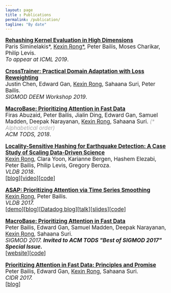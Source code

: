 ```yaml
---
layout: page
title : Publications
permalink: /publication/
tagline: "By date"
---
```

<!--<div class="tagline">
<span class="page-title">Publications</span> <span class="page-tagline"><em>by Date</em></span>
</div>-->
<div class="manual-post" style="font-size: 17px">
<div>
<!--   <div class="manual manual-title">
  <strong>2017</strong>
  </div> -->
 <p>  <div class="manual-content">
  <a  href="/publication/#"  style="font-weight: bolder;">
  Rehashing Kernel Evaluation in High Dimensions</a> <br>Paris Siminelakis*, <u class="dotted">Kexin Rong*</u>, Peter Bailis, Moses Charikar, Philip Levis. <br><i> To appear at ICML 2019</i>.
  </div>
</p>

 <p>  <div class="manual-content">
  <a  href="https://arxiv.org/abs/1905.02304"  style="font-weight: bolder;">
  CrossTrainer: Practical Domain Adaptation with Loss Reweighting</a><br> Justin Chen, Edward Gan, <u class="dotted">Kexin Rong</u>, Sahaana Suri, Peter Bailis. <br><i> SIGMOD DEEM Workshop 2019</i>.
  </div>
</p>
    <p>  <div class="manual-content">
  <a  href="/papers/macrobase-tods18.pdf"  style="font-weight: bolder;">
      MacroBase: Prioritizing Attention in Fast Data</a><br>Firas Abuzaid, Peter Bailis, Jialin Ding, Edward Gan, Samuel Madden, Deepak Narayanan, <u class="dotted">Kexin Rong</u>, Sahaana Suri. <i style="color:#aaaaaa">(* Alphabetical order)</i> <br><i>ACM TODS, 2018</i>.
  </div>
</p>

   <p>  <div class="manual-content">
  <a  href="/papers/quake-vldb18.pdf"  style="font-weight: bolder;">
      Locality-Sensitive Hashing for Earthquake Detection: A Case Study of Scaling Data-Driven Science</a><br>
      <u class="dotted">Kexin Rong</u>, Clara Yoon, Karianne Bergen, Hashem Elezabi, Peter Bailis, Philip Levis, Gregory Beroza. <br><i>VLDB 2018</i>.<br><span>[<a href="https://dawn.cs.stanford.edu/2018/09/05/quake/">blog</a>][<a href="https://www.youtube.com/watch?v=LXi0TIOOfEY">video</a>][<a href="https://github.com/stanford-futuredata/FAST">code</a>]</span>
  </div>
</p>
   <p>  <div class="manual-content">
  <a href="/papers/asap-vldb17.pdf" style="font-weight: bolder;">
      ASAP: Prioritizing Attention via Time Series Smoothing</a><br>
      <u class="dotted">Kexin Rong</u>, Peter Bailis.<br> <i>VLDB 2017.</i><br>
      <span>[<a href="http://futuredata.stanford.edu/asap/">demo</a>][<a href="http://dawn.cs.stanford.edu/2017/08/07/asap/">blog</a>][<a href="https://www.datadoghq.com/blog/auto-smoother-asap/">Datadog blog</a>][<a href="https://vimeo.com/221062931">talk</a>][<a href="https://speakerdeck.com/futuredata/automating-dashboard-displays-with-asap">slides</a>][<a href="https://github.com/stanford-futuredata/ASAP">code</a>]</span> 
  </div>
</p>
<p>  <div class="manual-content">
	<a href="/papers/macrobase-sigmod17.pdf" style="font-weight: bolder;">
      MacroBase: Prioritizing Attention in Fast Data</a> <br>
      Peter Bailis, Edward Gan, Samuel Madden, Deepak Narayanan, <u class="dotted">Kexin Rong</u>, Sahaana Suri. <br><i>SIGMOD 2017.</i> <i style="font-weight: bolder;"> Invited to ACM TODS "Best of SIGMOD 2017" Special Issue.</i><br><span>[<a href="https://macrobase.stanford.edu/">website</a>][<a href="https://github.com/stanford-futuredata/macrobase">code</a>]</span><br>
  </div>
</p>
<p>  <div class="manual-content">
  <a href="/papers/macrobase-cidr17.pdf" style="font-weight: bolder;">
      Prioritizing Attention in Fast Data: Principles and Promise</a><br>
      Peter Bailis, Edward Gan, <u class="dotted">Kexin Rong</u>, Sahaana Suri. <br><i>CIDR 2017.</i><br>
      <span>[<a href="https://blog.acolyer.org/2017/01/19/prioritizing-attention-in-fast-data-principles-and-promise/">blog</a>]</span>
  </div>
</p>
</div>